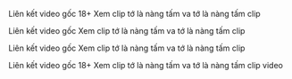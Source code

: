 Liên kết video gốc 18+  Xem clip tớ là nàng tấm va tớ là nàng tấm clip
 
 Liên kết video gốc  Xem clip tớ là nàng tấm va tớ là nàng tấm clip
 
 Liên kết video gốc Xem clip tớ là nàng tấm va tớ là nàng tấm clip
 
 Liên kết video gốc 18+  Xem clip tớ là nàng tấm va tớ là nàng tấm clip video
